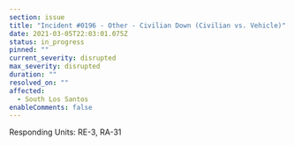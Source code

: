 ```yaml
---
section: issue
title: "Incident #0196 - Other - Civilian Down (Civilian vs. Vehicle)"
date: 2021-03-05T22:03:01.075Z
status: in_progress
pinned: ""
current_severity: disrupted
max_severity: disrupted
duration: ""
resolved_on: ""
affected:
  - South Los Santos
enableComments: false
---
```

Responding Units: RE-3, RA-31